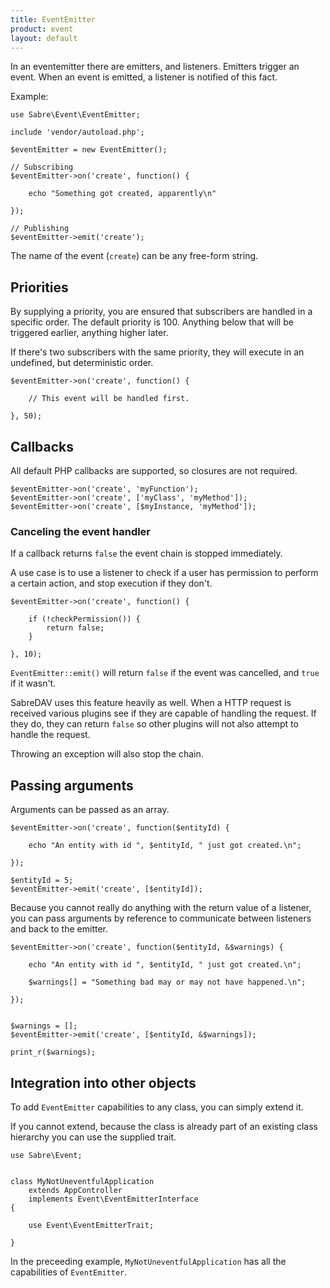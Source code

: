 ```yaml
---
title: EventEmitter
product: event
layout: default
---
```


In an eventemitter there are emitters, and listeners. Emitters trigger an
event. When an event is emitted, a listener is notified of this fact.

Example:

    use Sabre\Event\EventEmitter;

    include 'vendor/autoload.php';

    $eventEmitter = new EventEmitter();

    // Subscribing
    $eventEmitter->on('create', function() {

        echo "Something got created, apparently\n"

    });

    // Publishing
    $eventEmitter->emit('create');

The name of the event (`create`) can be any free-form string.

Priorities
----------

By supplying a priority, you are ensured that subscribers are handled in a
specific order. The default priority is 100. Anything below that will be
triggered earlier, anything higher later.

If there's two subscribers with the same priority, they will execute in an
undefined, but deterministic order.

    $eventEmitter->on('create', function() {

        // This event will be handled first.

    }, 50);

Callbacks
---------

All default PHP callbacks are supported, so closures are not required.

    $eventEmitter->on('create', 'myFunction');
    $eventEmitter->on('create', ['myClass', 'myMethod']);
    $eventEmitter->on('create', [$myInstance, 'myMethod']);

### Canceling the event handler

If a callback returns `false` the event chain is stopped immediately.

A use case is to use a listener to check if a user has permission to perform
a certain action, and stop execution if they don't.

    $eventEmitter->on('create', function() {

        if (!checkPermission()) {
            return false;
        }

    }, 10);

`EventEmitter::emit()` will return `false` if the event was cancelled, and
`true` if it wasn't.

SabreDAV uses this feature heavily as well. When a HTTP request is received
various plugins see if they are capable of handling the request. If they
do, they can return `false` so other plugins will not also attempt to handle
the request.

Throwing an exception will also stop the chain.

Passing arguments
-----------------

Arguments can be passed as an array.

    $eventEmitter->on('create', function($entityId) {

        echo "An entity with id ", $entityId, " just got created.\n";

    });

    $entityId = 5;
    $eventEmitter->emit('create', [$entityId]);

Because you cannot really do anything with the return value of a listener,
you can pass arguments by reference to communicate between listeners and
back to the emitter.

    $eventEmitter->on('create', function($entityId, &$warnings) {

        echo "An entity with id ", $entityId, " just got created.\n";

        $warnings[] = "Something bad may or may not have happened.\n";

    });


    $warnings = [];
    $eventEmitter->emit('create', [$entityId, &$warnings]);

    print_r($warnings);


Integration into other objects
------------------------------

To add `EventEmitter` capabilities to any class, you can simply extend it.

If you cannot extend, because the class is already part of an existing class
hierarchy you can use the supplied trait.

    use Sabre\Event;


    class MyNotUneventfulApplication
        extends AppController
        implements Event\EventEmitterInterface
    {

        use Event\EventEmitterTrait;

    }

In the preceeding example, `MyNotUneventfulApplication` has all the
capabilities of `EventEmitter`.

